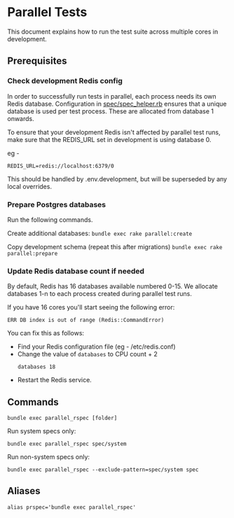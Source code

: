 # Parallel Tests

This document explains how to run the test suite across multiple cores in development.

## Prerequisites

### Check development Redis config

In order to successfully run tests in parallel, each process needs its own Redis database. Configuration in [spec/spec_helper.rb](spec/spec_helper.rb) ensures that a unique database is used per test process. These are allocated from database 1 onwards.

To ensure that your development Redis isn't affected by parallel test runs, make sure that the REDIS_URL set in development is using database 0.

eg -

`REDIS_URL=redis://localhost:6379/0`

This should be handled by .env.development, but will be superseded by any local overrides.

### Prepare Postgres databases

Run the following commands.

Create additional databases:
`bundle exec rake parallel:create`

Copy development schema (repeat this after migrations)
`bundle exec rake parallel:prepare`

### Update Redis database count if needed

By default, Redis has 16 databases available numbered 0-15. We allocate databases 1-n to each process created during parallel test runs.

If you have 16 cores you'll start seeing the following error:

`ERR DB index is out of range (Redis::CommandError)`

You can fix this as follows:

- Find your Redis configuration file (eg - /etc/redis.conf)
- Change the value of `databases` to CPU count + 2
  ```
  databases 18
  ```
- Restart the Redis service.

## Commands

`bundle exec parallel_rspec [folder]`

Run system specs only:

`bundle exec parallel_rspec spec/system`

Run non-system specs only:

`bundle exec parallel_rspec --exclude-pattern=spec/system spec`

## Aliases

`alias prspec='bundle exec parallel_rspec'`
